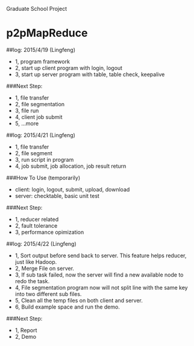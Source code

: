 Graduate School Project


# p2pMapReduce
##log: 2015/4/19 (Lingfeng)
- 1, program framework
- 2, start up client program with login, logout
- 3, start up server program with table, table check, keepalive

###Next Step:
- 1, file transfer
- 2, file segmentation
- 3, file run 
- 4, client job submit
- 5, ...more

##log: 2015/4/21 (Lingfeng)
- 1, file transfer
- 2, file segment
- 3, run script in program
- 4, job submit, job allocation, job result return

###How To Use (temporarily)
- client: login, logout, submit, upload, download
- server: checktable, basic unit test

###Next Step:
- 1, reducer related
- 2, fault tolerance
- 3, performance opimization

##log: 2015/4/22 (Lingfeng)
- 1, Sort output before send back to server. This feature helps reducer, just like Hadoop.
- 2, Merge File on server.
- 3, If sub task failed, now the server will find a new available node to redo the task.
- 4, File segmentation program now will not split line with the same key into two different sub files.
- 5, Clean all the temp files on both client and server.
- 6, Build example space and run the demo.

###Next Step:
- 1, Report
- 2, Demo
